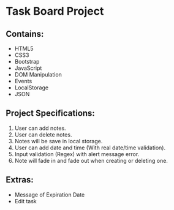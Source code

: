 # Task Board Project

## Contains:
- HTML5
- CSS3
- Bootstrap
- JavaScript
- DOM Manipulation
- Events
- LocalStorage
- JSON

## Project Specifications:
1. User can add notes.
2. User can delete notes.
3. Notes will be save in local storage.
4. User can add date and time (With real date/time validation).
5. Input validation (Regex) with alert message error.
6. Note will fade in and fade out when creating or deleting one.

## Extras:

- Message of Expiration Date
- Edit task
